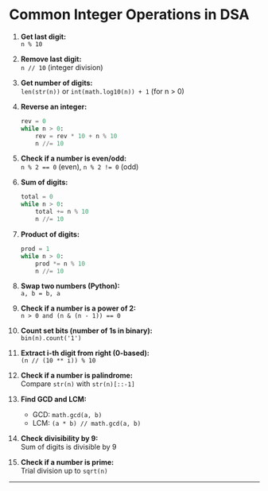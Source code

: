 # Common Integer Operations in DSA

1. **Get last digit:**  
   `n % 10`

2. **Remove last digit:**  
   `n // 10` (integer division)

3. **Get number of digits:**  
   `len(str(n))` or `int(math.log10(n)) + 1` (for n > 0)

4. **Reverse an integer:**  
   ```python
   rev = 0
   while n > 0:
       rev = rev * 10 + n % 10
       n //= 10
   ```

5. **Check if a number is even/odd:**  
   `n % 2 == 0` (even), `n % 2 != 0` (odd)

6. **Sum of digits:**  
   ```python
   total = 0
   while n > 0:
       total += n % 10
       n //= 10
   ```

7. **Product of digits:**  
   ```python
   prod = 1
   while n > 0:
       prod *= n % 10
       n //= 10
   ```

8. **Swap two numbers (Python):**  
   `a, b = b, a`

9. **Check if a number is a power of 2:**  
   `n > 0 and (n & (n - 1)) == 0`

10. **Count set bits (number of 1s in binary):**  
    `bin(n).count('1')`

11. **Extract i-th digit from right (0-based):**  
    `(n // (10 ** i)) % 10`

12. **Check if a number is palindrome:**  
    Compare `str(n)` with `str(n)[::-1]`

13. **Find GCD and LCM:**  
    - GCD: `math.gcd(a, b)`
    - LCM: `(a * b) // math.gcd(a, b)`

14. **Check divisibility by 9:**  
    Sum of digits is divisible by 9

15. **Check if a number is prime:**  
    Trial division up to `sqrt(n)`

---
